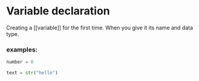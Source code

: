 # Variable declaration

Creating a [[variable]] for the first time.
When you give it its name and data type.

### examples:
```py
number = 0

text = str("hello")
```
